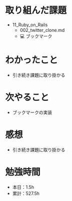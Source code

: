 # 取り組んだ課題
* 11_Ruby_on_Rails
  * 002_twitter_clone.md
  * 💻 ブックマーク

# わかったこと
* 引き続き課題に取り掛かる

# 次やること
* ブックマークの実装

# 感想
* 引き続き課題に取り掛かる

# 勉強時間
* 本日：1.5h
* 累計：527.5h